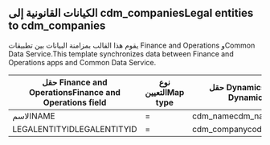 ## <a name="legal-entities-to-cdm_companies"></a><span data-ttu-id="7b9da-101">الكيانات القانونية إلى cdm_companies</span><span class="sxs-lookup"><span data-stu-id="7b9da-101">Legal entities to cdm_companies</span></span>

<span data-ttu-id="7b9da-102">يقوم هذا القالب بمزامنة البيانات بين تطبيقات Finance and Operations وCommon Data Service.</span><span class="sxs-lookup"><span data-stu-id="7b9da-102">This template synchronizes data between Finance and Operations apps and Common Data Service.</span></span>

<span data-ttu-id="7b9da-103">حقل Finance and Operations</span><span class="sxs-lookup"><span data-stu-id="7b9da-103">Finance and Operations field</span></span> | <span data-ttu-id="7b9da-104">نوع التعيين</span><span class="sxs-lookup"><span data-stu-id="7b9da-104">Map type</span></span> | <span data-ttu-id="7b9da-105">حقل Dynamics 365 الآخر</span><span class="sxs-lookup"><span data-stu-id="7b9da-105">Other Dynamics 365 field</span></span> | <span data-ttu-id="7b9da-106">القيمة الافتراضية</span><span class="sxs-lookup"><span data-stu-id="7b9da-106">Default value</span></span>
---|---|---|---
<span data-ttu-id="7b9da-107">الاسم</span><span class="sxs-lookup"><span data-stu-id="7b9da-107">NAME</span></span> | = | <span data-ttu-id="7b9da-108">cdm_name</span><span class="sxs-lookup"><span data-stu-id="7b9da-108">cdm_name</span></span> | 
<span data-ttu-id="7b9da-109">LEGALENTITYID</span><span class="sxs-lookup"><span data-stu-id="7b9da-109">LEGALENTITYID</span></span> | = | <span data-ttu-id="7b9da-110">cdm_companycode</span><span class="sxs-lookup"><span data-stu-id="7b9da-110">cdm_companycode</span></span> | 
